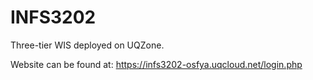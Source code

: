 # INFS3202
Three-tier WIS deployed on UQZone.


Website can be found at:
https://infs3202-osfya.uqcloud.net/login.php
